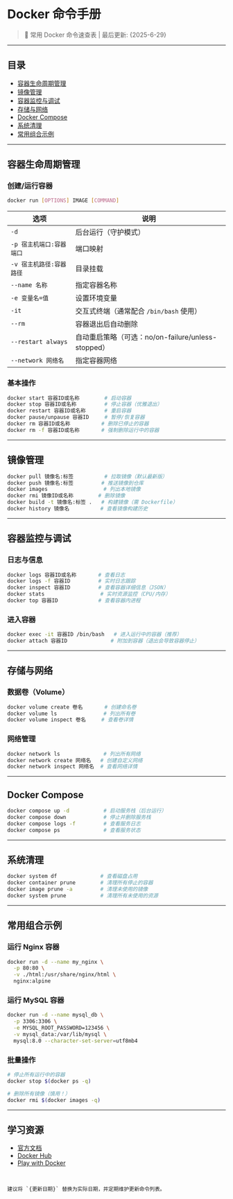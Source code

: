 # Docker 命令手册

> 🐳 常用 Docker 命令速查表 | 最后更新: {2025-6-29}



---

## 目录
- [容器生命周期管理](#容器生命周期管理)
- [镜像管理](#镜像管理)
- [容器监控与调试](#容器监控与调试)
- [存储与网络](#存储与网络)
- [Docker Compose](#docker-compose)
- [系统清理](#系统清理)
- [常用组合示例](#常用组合示例)

---

## 容器生命周期管理

### 创建/运行容器
```bash
docker run [OPTIONS] IMAGE [COMMAND]
```
| 选项 | 说明 |
|------|------|
| `-d` | 后台运行（守护模式） |
| `-p 宿主机端口:容器端口` | 端口映射 |
| `-v 宿主机路径:容器路径` | 目录挂载 |
| `--name 名称` | 指定容器名称 |
| `-e 变量名=值` | 设置环境变量 |
| `-it` | 交互式终端（通常配合 `/bin/bash` 使用） |
| `--rm` | 容器退出后自动删除 |
| `--restart always` | 自动重启策略（可选：no/on-failure/unless-stopped） |
| `--network 网络名` | 指定容器网络 |

### 基本操作
```bash
docker start 容器ID或名称        # 启动容器
docker stop 容器ID或名称         # 停止容器（优雅退出）
docker restart 容器ID或名称      # 重启容器
docker pause/unpause 容器ID     # 暂停/恢复容器
docker rm 容器ID或名称          # 删除已停止的容器
docker rm -f 容器ID或名称       # 强制删除运行中的容器
```

---

## 镜像管理
```bash
docker pull 镜像名:标签          # 拉取镜像（默认最新版）
docker push 镜像名:标签         # 推送镜像到仓库
docker images                  # 列出本地镜像
docker rmi 镜像ID或名称        # 删除镜像
docker build -t 镜像名:标签 .   # 构建镜像（需 Dockerfile）
docker history 镜像名          # 查看镜像构建历史
```

---

## 容器监控与调试
### 日志与信息
```bash
docker logs 容器ID或名称       # 查看日志
docker logs -f 容器ID         # 实时日志跟踪
docker inspect 容器ID         # 查看容器详细信息（JSON）
docker stats                  # 实时资源监控（CPU/内存）
docker top 容器ID             # 查看容器内进程
```

### 进入容器
```bash
docker exec -it 容器ID /bin/bash   # 进入运行中的容器（推荐）
docker attach 容器ID              # 附加到容器（退出会导致容器停止）
```

---

## 存储与网络
### 数据卷（Volume）
```bash
docker volume create 卷名       # 创建命名卷
docker volume ls               # 列出所有卷
docker volume inspect 卷名     # 查看卷详情
```

### 网络管理
```bash
docker network ls              # 列出所有网络
docker network create 网络名   # 创建自定义网络
docker network inspect 网络名  # 查看网络详情
```

---

## Docker Compose
```bash
docker compose up -d           # 启动服务栈（后台运行）
docker compose down            # 停止并删除服务栈
docker compose logs -f         # 查看服务日志
docker compose ps              # 查看服务状态
```

---

## 系统清理
```bash
docker system df              # 查看磁盘占用
docker container prune        # 清理所有停止的容器
docker image prune -a         # 清理未使用的镜像
docker system prune           # 清理所有未使用的资源
```

---

## 常用组合示例
### 运行 Nginx 容器
```bash
docker run -d --name my_nginx \
  -p 80:80 \
  -v ./html:/usr/share/nginx/html \
  nginx:alpine
```

### 运行 MySQL 容器
```bash
docker run -d --name mysql_db \
  -p 3306:3306 \
  -e MYSQL_ROOT_PASSWORD=123456 \
  -v mysql_data:/var/lib/mysql \
  mysql:8.0 --character-set-server=utf8mb4
```

### 批量操作
```bash
# 停止所有运行中的容器
docker stop $(docker ps -q)

# 删除所有镜像（慎用！）
docker rmi $(docker images -q)
```

---

## 学习资源
- [官方文档](https://docs.docker.com/)
- [Docker Hub](https://hub.docker.com/)
- [Play with Docker](https://labs.play-with-docker.com/)

```


建议将 `{更新日期}` 替换为实际日期，并定期维护更新命令列表。
